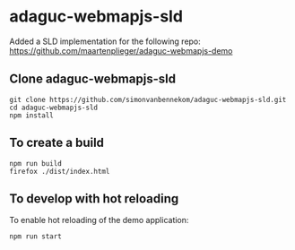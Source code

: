 # adaguc-webmapjs-sld
Added a SLD implementation for the following repo: https://github.com/maartenplieger/adaguc-webmapjs-demo

## Clone adaguc-webmapjs-sld

```
git clone https://github.com/simonvanbennekom/adaguc-webmapjs-sld.git
cd adaguc-webmapjs-sld
npm install
```

## To create a build

```
npm run build 
firefox ./dist/index.html
```

## To develop with hot reloading

To enable hot reloading of the demo application:
```
npm run start
```
